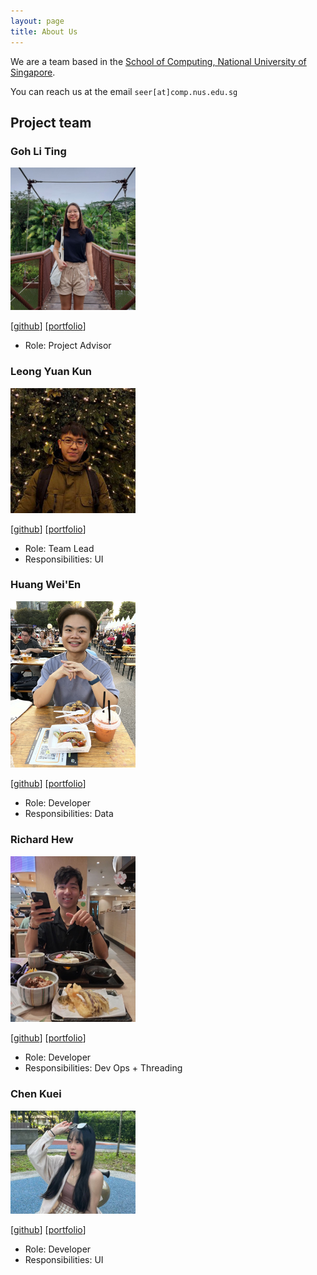 ```yaml
---
layout: page
title: About Us
---
```


We are a team based in the [School of Computing, National University of Singapore](http://www.comp.nus.edu.sg).

You can reach us at the email `seer[at]comp.nus.edu.sg`

## Project team

### Goh Li Ting

<img src="images/goh-li-ting.png" width="200px">

[[github](https://github.com/Goh-Li-Ting)]
[[portfolio](team/johndoe.md)]

* Role: Project Advisor

### Leong Yuan Kun

<img src="images/aexolate.png" width="200px">

[[github](https://github.com/aexolate)]
[[portfolio](team/johndoe.md)]

* Role: Team Lead
* Responsibilities: UI

### Huang Wei'En

<img src="images/weiennn.png" width="200px">

[[github](https://github.com/Weiennn)] [[portfolio](team/johndoe.md)]

* Role: Developer
* Responsibilities: Data

### Richard Hew

<img src="images/ricketytoc.png" width="200px">

[[github](http://github.com/ricketytoc)]
[[portfolio](team/johndoe.md)]

* Role: Developer
* Responsibilities: Dev Ops + Threading

### Chen Kuei

<img src="images/chen-kuei.png" width="200px">

[[github](https://github.com/Chen-Kuei)]
[[portfolio](team/chen-kuei.md)]

* Role: Developer
* Responsibilities: UI
